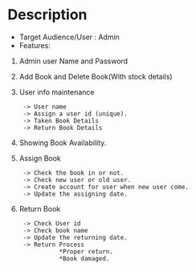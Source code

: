 # Description
- Target Audience/User : Admin
- Features:
1. Admin user Name and Password
2. Add Book and Delete Book(With stock details)
3. User info maintenance
 
        -> User name
        -> Assign a user id (unique).
        -> Taken Book Details
        -> Return Book Details
4. Showing Book Availability.
5. Assign Book
  
        -> Check the book in or not.
        -> Check new user or old user.
        -> Create account for user when new user come.
        -> Update the assigning date.
6. Return Book

        -> Check User id
        -> Check book name
        -> Update the returning date.
        -> Return Process
			      *Proper return.
			      *Book damaged.
